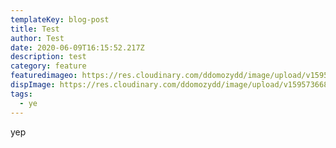 ```yaml
---
templateKey: blog-post
title: Test
author: Test
date: 2020-06-09T16:15:52.217Z
description: test
category: feature
featuredimageo: https://res.cloudinary.com/ddomozydd/image/upload/v1595736693/yecard_xbumwk.jpg
dispImage: https://res.cloudinary.com/ddomozydd/image/upload/v1595736684/Ye_cqefoh.jpg
tags:
  - ye
---
```

yep